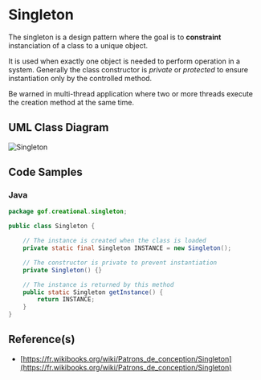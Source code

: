 # Singleton

The singleton is a design pattern where the goal is to **constraint** instanciation of a class to a unique object.

It is used when exactly one object is needed to perform operation in a system.
Generally the class constructor is _private_ or _protected_ to ensure instantiation only by the controlled method.

Be warned in multi-thread application where two or more threads execute the creation method at the same time.

## UML Class Diagram

![Singleton](https://upload.wikimedia.org/wikipedia/commons/f/f1/UML_DP_Singleton.png "The Singleton")

## Code Samples

### Java

```Java
package gof.creational.singleton;

public class Singleton {

    // The instance is created when the class is loaded
    private static final Singleton INSTANCE = new Singleton();

    // The constructor is private to prevent instantiation
    private Singleton() {}

    // The instance is returned by this method
    public static Singleton getInstance() {
        return INSTANCE;
    }
}
```

## Reference(s)

- [https://fr.wikibooks.org/wiki/Patrons_de_conception/Singleton](https://fr.wikibooks.org/wiki/Patrons_de_conception/Singleton)